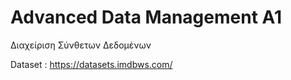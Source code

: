 # Advanced Data Management A1
 Διαχείριση Σύνθετων Δεδομένων

Dataset : https://datasets.imdbws.com/